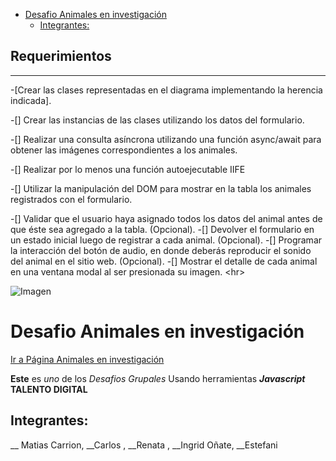 - [Desafio Animales en investigación](#desafio-animales-en-investigación)
  - [Integrantes:](#integrantes)


## Requerimientos 
---
-[Crear las clases representadas en el diagrama implementando la herencia indicada].

-[] Crear las instancias de las clases utilizando los datos del formulario.

-[] Realizar una consulta asíncrona utilizando una función async/await para obtener las imágenes correspondientes a los animales.

-[] Realizar por lo menos una función autoejecutable IIFE

-[] Utilizar la manipulación del DOM para mostrar en la tabla los animales registrados con el formulario.

-[] Validar que el usuario haya asignado todos los datos del animal antes de que éste sea agregado a la tabla. (Opcional).
-[] Devolver el formulario en un estado inicial luego de registrar a cada animal. (Opcional).
-[] Programar la interacción del botón de audio, en donde deberás reproducir el sonido del animal en el sitio web. (Opcional).
-[] Mostrar el detalle de cada animal en una ventana modal al ser presionada su imagen. 
\<hr>

![Imagen](http://127.0.0.1:5500/assets/imgs/Leon.png)

# Desafio Animales en investigación

[Ir a Página Animales en investigación](http://127.0.0.1:5500/index.html)

**Este** es *uno* de los _Desafios Grupales_ Usando herramientas ***Javascript***  
__TALENTO DIGITAL__ 
## Integrantes:
 __ Matias Carrion, __Carlos , __Renata , __Ingrid Oñate, __Estefani